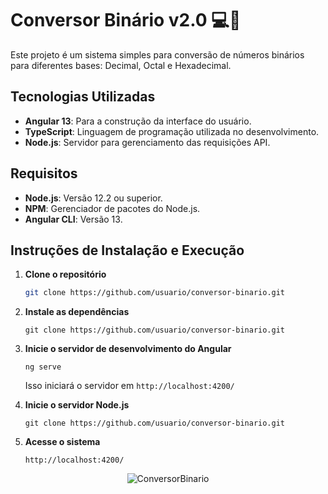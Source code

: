 # Conversor Binário v2.0 💻👾

Este projeto é um sistema simples para conversão de números binários para diferentes bases: Decimal, Octal e Hexadecimal.

## Tecnologias Utilizadas
- **Angular 13**: Para a construção da interface do usuário.
- **TypeScript**: Linguagem de programação utilizada no desenvolvimento.
- **Node.js**: Servidor para gerenciamento das requisições API.

## Requisitos
- **Node.js**: Versão 12.2 ou superior.
- **NPM**: Gerenciador de pacotes do Node.js.
- **Angular CLI**: Versão 13.

## Instruções de Instalação e Execução

1. **Clone o repositório**
   ```bash
   git clone https://github.com/usuario/conversor-binario.git
2. **Instale as dependências**
   ```No terminal, navegue até o diretório do projeto e execute:
   git clone https://github.com/usuario/conversor-binario.git
3. **Inicie o servidor de desenvolvimento do Angular**
   ```
   ng serve
   ```
   Isso iniciará o servidor em `http://localhost:4200/`

5. **Inicie o servidor Node.js**
   ```No terminal, navegue até o diretório do projeto e execute:
   git clone https://github.com/usuario/conversor-binario.git
6. **Acesse o sistema**
   ```Abra o navegador e acesse o sistema via:
   http://localhost:4200/

<p align="center"> <img src="https://github.com/user-attachments/assets/d37bc6c3-2aed-411c-96f3-d66e3bb8c18a" alt="ConversorBinario"></p> 
